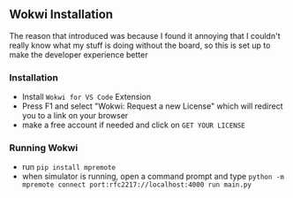 ## Wokwi Installation 

The reason that introduced was because I found it annoying that I couldn't really know what my stuff is doing without the board, so this is set up to make the developer experience better 

### Installation 
- Install `Wokwi for VS Code` Extension
- Press F1 and select "Wokwi: Request a new License" which will redirect you to a link on your browser 
- make a free account if needed and click on `GET YOUR LICENSE`

### Running Wokwi
- run `pip install mpremote`
- when simulator is running, open a command prompt and type `python -m mpremote connect port:rfc2217://localhost:4000 run main.py`